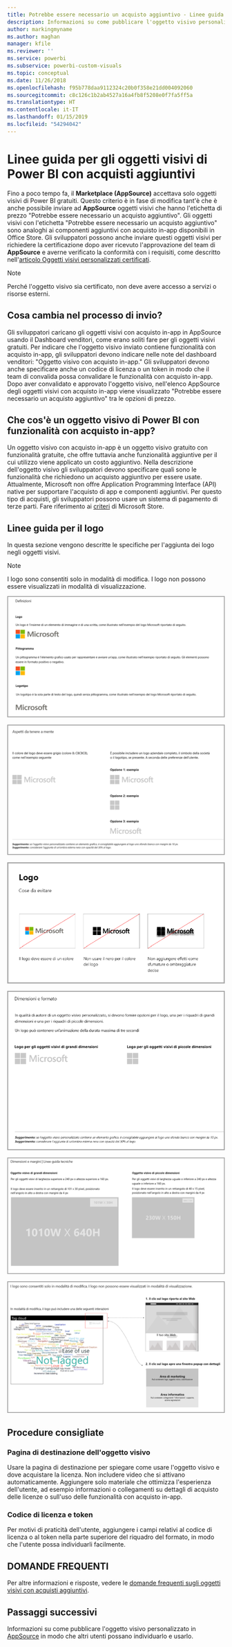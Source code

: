 ```yaml
---
title: Potrebbe essere necessario un acquisto aggiuntivo - Linee guida per gli oggetti visivi di Power BI
description: Informazioni su come pubblicare l'oggetto visivo personalizzato in AppSource in modo che altri utenti possano individuarlo e usarlo tramite acquisto.
author: markingmyname
ms.author: maghan
manager: kfile
ms.reviewer: ''
ms.service: powerbi
ms.subservice: powerbi-custom-visuals
ms.topic: conceptual
ms.date: 11/26/2018
ms.openlocfilehash: f95b778daa9112324c20b0f358e21dd004092060
ms.sourcegitcommit: c8c126c1b2ab4527a16a4fb8f5208e0f7fa5ff5a
ms.translationtype: HT
ms.contentlocale: it-IT
ms.lasthandoff: 01/15/2019
ms.locfileid: "54294042"
---
```

# <a name="guidelines-for-power-bi-visuals-with-additional-purchases"></a>Linee guida per gli oggetti visivi di Power BI con acquisti aggiuntivi

Fino a poco tempo fa, il **Marketplace (AppSource)** accettava solo oggetti visivi di Power BI gratuiti. Questo criterio è in fase di modifica tant'è che è anche possibile inviare ad **AppSource** oggetti visivi che hanno l'etichetta di prezzo "Potrebbe essere necessario un acquisto aggiuntivo". Gli oggetti visivi con l'etichetta "Potrebbe essere necessario un acquisto aggiuntivo" sono analoghi ai componenti aggiuntivi con acquisto in-app disponibili in Office Store. Gli sviluppatori possono anche inviare questi oggetti visivi per richiedere la certificazione dopo aver ricevuto l'approvazione del team di **AppSource** e averne verificato la conformità con i requisiti, come descritto nell'[articolo Oggetti visivi personalizzati certificati](../power-bi-custom-visuals-certified.md).

> [!Note]
> Perché l'oggetto visivo sia certificato, non deve avere accesso a servizi o risorse esterni.

## <a name="whats-changing-in-the-submission-process"></a>Cosa cambia nel processo di invio?

Gli sviluppatori caricano gli oggetti visivi con acquisto in-app in AppSource usando il Dashboard venditori, come erano soliti fare per gli oggetti visivi gratuiti. Per indicare che l'oggetto visivo inviato contiene funzionalità con acquisto in-app, gli sviluppatori devono indicare nelle note del dashboard venditori: "Oggetto visivo con acquisto in-app." Gli sviluppatori devono anche specificare anche un codice di licenza o un token in modo che il team di convalida possa convalidare le funzionalità con acquisto in-app. Dopo aver convalidato e approvato l'oggetto visivo, nell'elenco AppSource degli oggetti visivi con acquisto in-app viene visualizzato "Potrebbe essere necessario un acquisto aggiuntivo" tra le opzioni di prezzo.

## <a name="what-is-a-power-bi-visual-with-iap-features"></a>Che cos'è un oggetto visivo di Power BI con funzionalità con acquisto in-app?

Un oggetto visivo con acquisto in-app è un oggetto visivo gratuito con funzionalità gratuite, che offre tuttavia anche funzionalità aggiuntive per il cui utilizzo viene applicato un costo aggiuntivo. Nella descrizione dell'oggetto visivo gli sviluppatori devono specificare quali sono le funzionalità che richiedono un acquisto aggiuntivo per essere usate. Attualmente, Microsoft non offre Application Programming Interface (API) native per supportare l'acquisto di app e componenti aggiuntivi. Per questo tipo di acquisti, gli sviluppatori possono usare un sistema di pagamento di terze parti. Fare riferimento ai [criteri](https://docs.microsoft.com/office/dev/store/validation-policies#2-apps-or-add-ins-can-display-certain-ads) di Microsoft Store.

## <a name="logo-guidelines"></a>Linee guida per il logo

In questa sezione vengono descritte le specifiche per l'aggiunta dei logo negli oggetti visivi.

> [!NOTE]
> I logo sono consentiti solo in modalità di modifica. I logo non possono essere visualizzati in modalità di visualizzazione.

![definitions](media/office-store-in-app-purchase-visual-guidelines/definitions.png)

![things-to-keep](media/office-store-in-app-purchase-visual-guidelines/things-to-keep-in-mind.png)

![things-to](media/office-store-in-app-purchase-visual-guidelines/things-to-avoid.png)

![size-and-format ](media/office-store-in-app-purchase-visual-guidelines/size-and-format.png)

![margins-and](media/office-store-in-app-purchase-visual-guidelines/margins-and-sizes.png)

![edit-mode](media/office-store-in-app-purchase-visual-guidelines/logos-in-edit-mode.png)

## <a name="best-practices"></a>Procedure consigliate

### <a name="visual-landing-page"></a>Pagina di destinazione dell'oggetto visivo

Usare la pagina di destinazione per spiegare come usare l'oggetto visivo e dove acquistare la licenza. Non includere video che si attivano automaticamente. Aggiungere solo materiale che ottimizza l'esperienza dell'utente, ad esempio informazioni o collegamenti su dettagli di acquisto delle licenze o sull'uso delle funzionalità con acquisto in-app.

### <a name="license-key-and-token"></a>Codice di licenza e token

Per motivi di praticità dell'utente, aggiungere i campi relativi al codice di licenza o al token nella parte superiore del riquadro del formato, in modo che l'utente possa individuarli facilmente.

## <a name="faq"></a>DOMANDE FREQUENTI

Per altre informazioni e risposte, vedere le [domande frequenti sugli oggetti visivi con acquisti aggiuntivi](https://docs.microsoft.com/en-us/power-bi/power-bi-custom-visuals-faq#visuals-with-additional-purchases).

## <a name="next-steps"></a>Passaggi successivi

Informazioni su come pubblicare l'oggetto visivo personalizzato in [AppSource](office-store.md) in modo che altri utenti possano individuarlo e usarlo.
